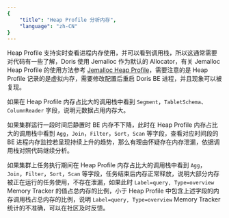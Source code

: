 ```yaml
---
{
    "title": "Heap Profile 分析内存",
    "language": "zh-CN"
}
---
```


<!--
Licensed to the Apache Software Foundation (ASF) under one
or more contributor license agreements.  See the NOTICE file
distributed with this work for additional information
regarding copyright ownership.  The ASF licenses this file
to you under the Apache License, Version 2.0 (the
"License"); you may not use this file except in compliance
with the License.  You may obtain a copy of the License at

  http://www.apache.org/licenses/LICENSE-2.0

Unless required by applicable law or agreed to in writing,
software distributed under the License is distributed on an
"AS IS" BASIS, WITHOUT WARRANTIES OR CONDITIONS OF ANY
KIND, either express or implied.  See the License for the
specific language governing permissions and limitations
under the License.
-->

Heap Profile 支持实时查看进程内存使用，并可以看到调用栈，所以这通常需要对代码有一些了解，Doris 使用 Jemalloc 作为默认的 Allocator，有关 Jemalloc Heap Profile 的使用方法参考 [Jemalloc Heap Profile](https://doris.apache.org/community/developer-guide/debug-tool/?_highlight=debug#jemalloc-1)，需要注意的是 Heap Profile 记录的是虚拟内存，需要修改配置后重启 Doris BE 进程，并且现象可以被复现。

如果在 Heap Profile 内存占比大的调用栈中看到 `Segment`，`TabletSchema`、`ColumnReader` 字段，说明元数据占用内存大。

如果集群运行一段时间后静置时 BE 内存不下降，此时在 Heap Profile 内存占比大的调用栈中看到 `Agg`，`Join`，`Filter`，`Sort`，`Scan` 等字段，查看对应时间段的 BE 进程内存监控若呈现持续上升的趋势，那么有理由怀疑存在内存泄漏，依据调用栈对照代码继续分析。

如果集群上任务执行期间在 Heap Profile 内存占比大的调用栈中看到 `Agg`，`Join`，`Filter`，`Sort`，`Scan` 等字段，任务结束后内存正常释放，说明大部分内存被正在运行的任务使用，不存在泄漏，如果此时 `Label=query, Type=overview` Memory Tracker 的值占总内存的比例，小于 Heap Profile 中包含上述字段的内存调用栈占总内存的比例，说明 `Label=query, Type=overview` Memory Tracker 统计的不准确，可以在社区及时反馈。
